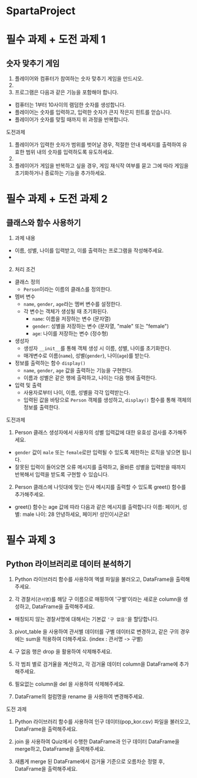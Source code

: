 # SpartaProject

# 필수 과제 + 도전 과제 1

## 숫자 맞추기 게임

1. 플레이어와 컴퓨터가 참여하는 숫자 맞추기 게임을 만드시오.
2. 
3. 프로그램은 다음과 같은 기능을 포함해야 합니다.
  - 컴퓨터는 1부터 10사이의 램덤한 숫자를 생성합니다.
  - 플레이어는 숫자를 입력하고, 입력한 숫자가 큰지 작은지 힌트를 얻습니다.
  - 플레이어가 숫자를 맞힐 때까지 위 과정을 반복합니다.

도전과제

1. 플레이어가 입력한 숫자가 범위를 벗어날 경우, 적절한 안내 메세지를 출력하여 유효한 범위 내의 숫자를 입력하도록 유도하세요.
2. 
3. 플레이어가 게임을 반복하고 싶을 경우, 게임 재식작 여부를 묻고 그에 따라 게임을 초기화하거나 종료하는 기능을 추가하세요.

# 필수 과제 + 도전 과제 2

## 클래스와 함수 사용하기

1. 과제 내용
  - 이름, 성별, 나이를 입력받고, 이를 출력하는 프로그램을 작성해주세요.
  - 
2. 처리 조건
  - 클래스 정의
    - `Person`이라는 이름의 클래스를 정의한다.
  - 멤버 변수
    - `name`, `gender`, `age`라는 멤버 변수를 설정한다.
    - 각 변수는 객체가 생성될 때 초기화된다.
        - `name`: 이름을 저장하는 변수 (문자열)
        - `gender`: 성별을 저장하는 변수 (문자열, "male" 또는 "female")
        - `age`: 나이를 저장하는 변수 (정수형)
  - 생성자
    - 생성자 `__init__`를 통해 객체 생성 시 이름, 성별, 나이를 초기화한다.
    - 매개변수로 이름(`name`), 성별(`gender`), 나이(`age`)를 받는다.
  - 정보를 출력하는 함수 `display()`
    - `name`, `gender`, `age` 값을 출력하는 기능을 구현한다.
    - 이름과 성별은 같은 행에 출력하고, 나이는 다음 행에 출력한다.
  - 입력 및 출력
    - 사용자로부터 나이, 이름, 성별을 각각 입력받는다.
    - 입력된 값을 바탕으로 `Person` 객체를 생성하고, `display()` 함수를 통해 객체의 정보를 출력한다.

도전과제

1. Person 클래스 생성자에서 사용자의 성별 입력값에 대한 유효성 검사를 추가해주세요.
  - `gender` 값이 `male` 또는 `female`로만 입력될 수 있도록 제한하는 로직을 넣으면 됩니다.
  - 잘못된 입력이 들어오면 오류 메시지를 출력하고, 올바른 성별을 입력받을 때까지 반복해서 입력을 받도록 구현할 수 있습니다.
    
2. Person 클래스에 나잇대에 맞는 인사 메시지를 출력할 수 있도록 greet() 함수를 추가해주세요.
  - greet() 함수는 age 값에 따라 다음과 같은 메시지를 출력합니다
    이름: 페이커, 성별: male
    나이: 28
    안녕하세요, 페이커! 성인이시군요!


# 필수 과제 3

## Python 라이브러리로 데이터 분석하기

1. Python 라이브러리 함수를 사용하여 엑셀 파일을 불러오고, DataFrame을 출력해주세요.

2. 각 경찰서(`관서명`)를 해당 구 이름으로 매핑하여 '구별'이라는 새로운 column을 생성하고, DataFrame을 출력해주세요.
  - 매칭되지 않는 경찰서명에 대해서는 기본값 `'구 없음'`을 할당합니다.
    
3. pivot_table 을 사용하여 관서별 데이터를 구별 데이터로 변경하고, 같은 구의 경우에는 sum을 적용하여 더해주세요. (index : 관서명 -> 구별)

4. 구 없음  행은 drop 을 활용하여 삭제해주세요.

5. 각 범죄 별로 검거율을 계산하고, 각 검거율 데이터 column을 DataFrame에 추가해주세요.

6. 필요없는 column을 del 을 사용하여 삭제해주세요.

7. DataFrame의 컬럼명을 rename 을 사용하여 변경해주세요.

도전 과제

1. Python 라이브러리 함수를 사용하여 인구 데이터(pop_kor.csv) 파일을 불러오고, DataFrame을 출력해주세요.

2. join 을 사용하여 Quiz에서 수행한 DataFrame과 인구 데이터 DataFrame을 merge하고, DataFrame을 출력해주세요.

3. 새롭게 merge 된 DataFrame에서 검거율 기준으로 오름차순 정렬 후, DataFrame을 출력해주세요.
